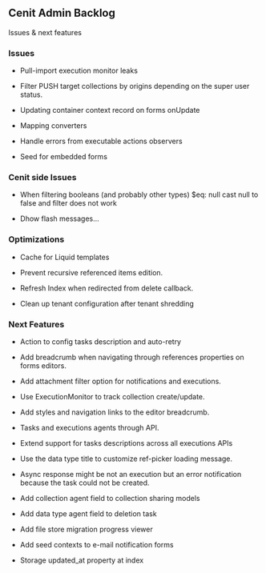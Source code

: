 
## Cenit Admin Backlog

Issues & next features

### Issues

- Pull-import execution monitor leaks

- Filter PUSH target collections by origins depending on the super user status.

- Updating container context record on forms onUpdate

- Mapping converters

- Handle errors from executable actions observers

- Seed for embedded forms

### Cenit side Issues

- When filtering booleans (and probably other types) $eq: null cast null to false and filter does not work

- Dhow flash messages...

### Optimizations

- Cache for Liquid templates

- Prevent recursive referenced items edition.

- Refresh Index when redirected from delete callback.

- Clean up tenant configuration after tenant shredding

### Next Features

- Action to config tasks description and auto-retry

- Add breadcrumb when navigating through references properties on forms editors.

- Add attachment filter option for notifications and executions.

- Use ExecutionMonitor to track collection create/update.

- Add styles and navigation links to the editor breadcrumb.

- Tasks and executions agents through API.

- Extend support for tasks descriptions across all executions APIs

- Use the data type title to customize ref-picker loading message.

- Async response might be not an execution but an error notification because the task could not be created.

- Add collection agent field to collection sharing models

- Add data type agent field to deletion task

- Add file store migration progress viewer

- Add seed contexts to e-mail notification forms 

- Storage updated_at property at index
